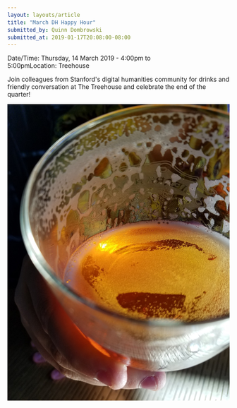 ```yaml
---
layout: layouts/article
title: "March DH Happy Hour"
submitted_by: Quinn Dombrowski
submitted_at: 2019-01-17T20:08:00-08:00
---
```



Date/Time: Thursday, 14 March 2019 - 4:00pm to 5:00pmLocation: Treehouse

Join colleagues from Stanford's digital humanities community for drinks and friendly conversation at The Treehouse and celebrate the end of the quarter!




![](../post-images/33946634044_d39edaf203_k.jpg)


